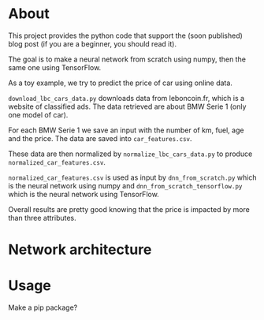 # About

This project provides the python code that support the (soon published) blog post (if you are a beginner, you should read it).

The goal is to make a neural network from scratch using numpy, then the same one using TensorFlow.

As a toy example, we try to predict the price of car using online data.

`download_lbc_cars_data.py` downloads data from leboncoin.fr, which is a website of classified ads. The data retrieved are about BMW Serie 1 (only one model of car).

For each BMW Serie 1 we save an input with the number of km, fuel, age and the price. The data are saved into `car_features.csv`.

These data are then normalized by `normalize_lbc_cars_data.py` to produce `normalized_car_features.csv`.

`normalized_car_features.csv` is used as input by `dnn_from_scratch.py` which is the neural network using numpy and `dnn_from_scratch_tensorflow.py` which is the neural network using TensorFlow.

Overall results are pretty good knowing that the price is impacted by more than three attributes.

# Network architecture
# Usage
Make a pip package?